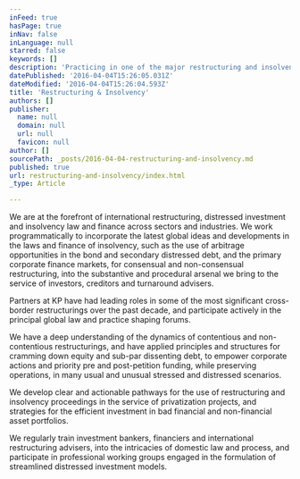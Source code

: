 ```yaml
---
inFeed: true
hasPage: true
inNav: false
inLanguage: null
starred: false
keywords: []
description: 'Practicing in one of the major restructuring and insolvency areas of our times, we have a recognized leading edge restructuring practice built around complex creditor requirements'
datePublished: '2016-04-04T15:26:05.031Z'
dateModified: '2016-04-04T15:26:04.593Z'
title: 'Restructuring & Insolvency'
authors: []
publisher:
  name: null
  domain: null
  url: null
  favicon: null
author: []
sourcePath: _posts/2016-04-04-restructuring-and-insolvency.md
published: true
url: restructuring-and-insolvency/index.html
_type: Article

---
```

We are at the forefront of international restructuring, distressed investment and insolvency law and finance across sectors and industries. We work programmatically to incorporate the latest global ideas and developments in the laws and finance of insolvency, such as the use of arbitrage opportunities in the bond and secondary distressed debt, and the primary corporate finance markets, for consensual and non-consensual restructuring, into the substantive and procedural arsenal we bring to the service of investors, creditors and turnaround advisers.

Partners at KP have had leading roles in some of the most significant cross-border restructurings over the past decade, and participate actively in the principal global law and practice shaping forums.

We have a deep understanding of the dynamics of contentious and non-contentious restructurings, and have applied principles and structures for cramming down equity and sub-par dissenting debt, to empower corporate actions and priority pre and post-petition funding, while preserving operations, in many usual and unusual stressed and distressed scenarios.

We develop clear and actionable pathways for the use of restructuring and insolvency proceedings in the service of privatization projects, and strategies for the efficient investment in bad financial and non-financial asset portfolios.

We regularly train investment bankers, financiers and international restructuring advisers, into the intricacies of domestic law and process, and participate in professional working groups engaged in the formulation of streamlined distressed investment models.